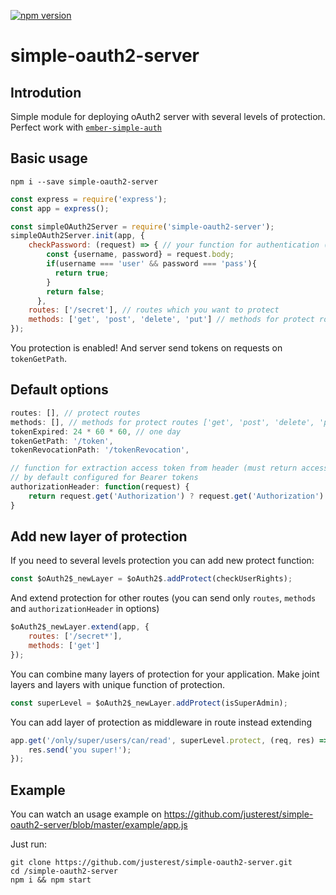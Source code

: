 [![npm version](https://badge.fury.io/js/simple-oauth2-server.svg)](http://badge.fury.io/js/simple-oauth2-server)

# simple-oauth2-server
## Introdution
Simple module for deploying oAuth2 server with several levels of protection.
Perfect work with <a href="https://github.com/simplabs/ember-simple-auth">`ember-simple-auth`</a>


## Basic usage
```
npm i --save simple-oauth2-server
```
```javascript
const express = require('express');
const app = express();

const simpleOAuth2Server = require('simple-oauth2-server');
simpleOAuth2Server.init(app, {    
    checkPassword: (request) => { // your function for authentication (must return `true` or `false`)
        const {username, password} = request.body;
        if(username === 'user' && password === 'pass'){
          return true;
        }
        return false;
      },    
    routes: ['/secret'], // routes which you want to protect    
    methods: ['get', 'post', 'delete', 'put'] // methods for protect routes
});
```
You protection is enabled! And server send tokens on requests on `tokenGetPath`.

## Default options
```javascript
routes: [], // protect routes
methods: [], // methods for protect routes ['get', 'post', 'delete', 'put'] (except 'any')
tokenExpired: 24 * 60 * 60, // one day
tokenGetPath: '/token',
tokenRevocationPath: '/tokenRevocation',

// function for extraction access token from header (must return access token value)
// by default сonfigured for Bearer tokens
authorizationHeader: function(request) {
    return request.get('Authorization') ? request.get('Authorization').replace('Bearer ', '') : false;
}
```

## Add new layer of protection
If you need to several levels protection you can add new protect function:
```javascript
const $oAuth2$_newLayer = $oAuth2$.addProtect(checkUserRights);
```
And extend protection for other routes (you can send only `routes`, `methods` and `authorizationHeader` in options)
```javascript
$oAuth2$_newLayer.extend(app, {
    routes: ['/secret*'],
    methods: ['get']
});
```
You can combine many layers of protection for your application. Make joint layers and layers with unique function of protection.
```javascript
const superLevel = $oAuth2$_newLayer.addProtect(isSuperAdmin);
```
You can add layer of protection as middleware in route instead extending
```javascript
app.get('/only/super/users/can/read', superLevel.protect, (req, res) => {
    res.send('you super!');
});
```

## Example
You can watch an usage example on https://github.com/justerest/simple-oauth2-server/blob/master/example/app.js

Just run:
```
git clone https://github.com/justerest/simple-oauth2-server.git
cd /simple-oauth2-server
npm i && npm start
```
